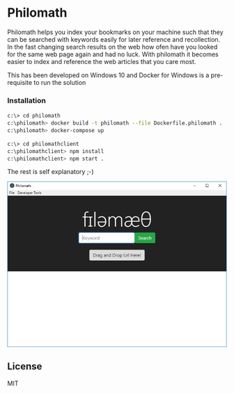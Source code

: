 # Philomath

Philomath helps you index your bookmarks on your machine such that they can be searched with keywords easily for later reference and recollection. In the fast changing search results on the web how ofen have you looked for the same web page again and had no luck. With philomath it becomes easier to index and reference the web articles that you care most.

This has been developed on Windows 10 and Docker for Windows is a pre-requisite to run the solution

### Installation

```sh
c:\> cd philomath
c:\philomath> docker build -t philomath --file Dockerfile.philomath .
c:\philomath> docker-compose up
```

```sh
c:\> cd philomathclient
c:\philomathclient> npm install
c:\philomathclient> npm start .
```

The rest is self explanatory ;-)

![alt text](https://github.com/arasheedu/philomath/blob/master/philomathclient.jpg)

License
----

MIT
